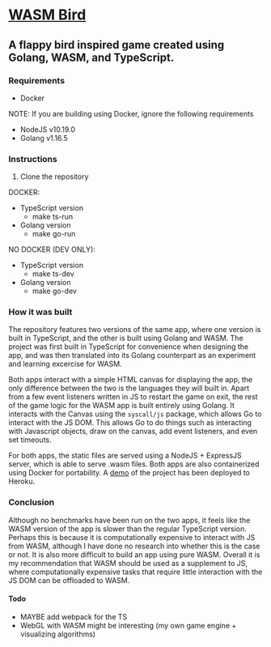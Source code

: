 # [WASM Bird](https://wasm-bird.herokuapp.com/)

## A flappy bird inspired game created using Golang, WASM, and TypeScript.

### Requirements

-   Docker

NOTE: If you are building using Docker, ignore the following requirements

-   NodeJS v10.19.0
-   Golang v1.16.5

### Instructions

1. Clone the repository

DOCKER:

-   TypeScript version
    -   make ts-run
-   Golang version
    -   make go-run

NO DOCKER (DEV ONLY):

-   TypeScript version
    -   make ts-dev
-   Golang version
    -   make go-dev

### How it was built

The repository features two versions of the same app, where one version is built in TypeScript, and the other is built using Golang and WASM. The project was first built in TypeScript for convenience when designing the app, and was then translated into its Golang counterpart as an experiment and learning excercise for WASM.

Both apps interact with a simple HTML canvas for displaying the app, the only difference between the two is the languages they will built in. Apart from a few event listeners written in JS to restart the game on exit, the rest of the game logic for the WASM app is built entirely using Golang. It interacts with the Canvas using the <code>syscall/js</code> package, which allows Go to interact with the JS DOM. This allows Go to do things such as interacting with Javascript objects, draw on the canvas, add event listeners, and even set timeouts.

For both apps, the static files are served using a NodeJS + ExpressJS server, which is able to serve .wasm files. Both apps are also containerized using Docker for portability. A [demo](https://wasm-bird.herokuapp.com/) of the project has been deployed to Heroku.

### Conclusion

Although no benchmarks have been run on the two apps, it feels like the WASM version of the app is slower than the regular TypeScript version. Perhaps this is because it is computationally expensive to interact with JS from WASM, although I have done no research into whether this is the case or not. It is also more difficult to build an app using pure WASM. Overall it is my recommendation that WASM should be used as a supplement to JS, where computationally expensive tasks that require little interaction with the JS DOM can be offloaded to WASM.

#### Todo

-   MAYBE add webpack for the TS
-   WebGL with WASM might be interesting (my own game engine + visualizing algorithms)
